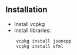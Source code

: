 ## Installation

- Install vcpkg
- Install libraries:

```
    vcpkg install jsoncpp
    vcpkg install sfml
```